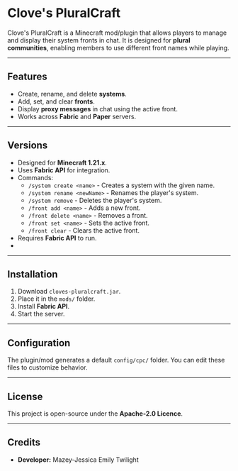 # Clove's PluralCraft

Clove's PluralCraft is a Minecraft mod/plugin that allows players to manage and display their system fronts in chat. It is designed for **plural communities**, enabling members to use different front names while playing.

---

## Features
- Create, rename, and delete **systems**.
- Add, set, and clear **fronts**.
- Display **proxy messages** in chat using the active front.
- Works across **Fabric** and **Paper** servers.

---

## Versions
- Designed for **Minecraft 1.21.x**.
- Uses **Fabric API** for integration.
- Commands:
  - `/system create <name>` - Creates a system with the given name.
  - `/system rename <newName>` - Renames the player's system.
  - `/system remove` - Deletes the player's system.
  - `/front add <name>` - Adds a new front.
  - `/front delete <name>` - Removes a front.
  - `/front set <name>` - Sets the active front.
  - `/front clear` - Clears the active front.
- Requires **Fabric API** to run.
- 
---

## Installation
1. Download `cloves-pluralcraft.jar`.
2. Place it in the `mods/` folder.
3. Install **Fabric API**.
4. Start the server.

---

## Configuration
The plugin/mod generates a default `config/cpc/` folder. You can edit these files to customize behavior.


---

## License
This project is open-source under the **Apache-2.0 Licence**.

---

## Credits
- **Developer:** Mazey-Jessica Emily Twilight
